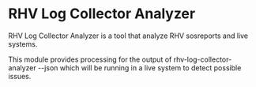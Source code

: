 RHV Log Collector Analyzer
==========================

RHV Log Collector Analyzer is a tool that analyze RHV sosreports
and live systems.

This module provides processing for the output of
rhv-log-collector-analyzer --json which will be running
in a live system to detect possible issues.